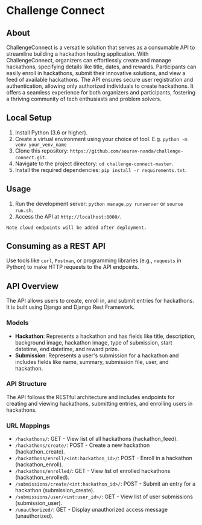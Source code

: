 # Challenge Connect

## About

ChallengeConnect is a versatile solution that serves as a consumable API to streamline building a hackathon hosting  application. With ChallengeConnect, organizers can effortlessly create and manage hackathons, specifying details like title, dates, and rewards. Participants can easily enroll in hackathons, submit their innovative solutions, and view a feed of available hackathons. The API ensures secure user registration and authentication, allowing only authorized individuals to create hackathons. It offers a seamless experience for both organizers and participants, fostering a thriving community of tech enthusiasts and problem solvers.

## Local Setup 

1. Install Python (3.6 or higher).
2. Create a virtual environment using your choice of tool.
E.g. `python -m venv your_venv_name`
3. Clone this repository: `https://github.com/sourav-nanda/challenge-connect.git`.
4. Navigate to the project directory:
`cd challenge-connect-master`.
5. Install the required dependencies: `pip install -r requirements.txt`.


## Usage

1. Run the development server: `python manage.py runserver` or `source run.sh`.
2. Access the API at `http://localhost:8000/`.

```Note cloud endpoints will be added after deployment.```



## Consuming as a REST API

Use tools like `curl`, `Postman`, or programming libraries (e.g., `requests` in Python) to make HTTP requests to the API endpoints.


## API Overview

The API allows users to create, enroll in, and submit entries for hackathons. It is built using Django and Django Rest Framework.

### Models

- **Hackathon**: Represents a hackathon and has fields like title, description, background image, hackathon image, type of submission, start datetime, end datetime, and reward prize.
- **Submission**: Represents a user's submission for a hackathon and includes fields like name, summary, submission file, user, and hackathon.


### API Structure

The API follows the RESTful architecture and includes endpoints for creating and viewing hackathons, submitting entries, and enrolling users in hackathons.

### URL Mappings

- `/hackathons/`: GET - View list of all hackathons (hackathon_feed).
- `/hackathons/create/`: POST - Create a new hackathon (hackathon_create).
- `/hackathons/enroll/<int:hackathon_id>/`: POST - Enroll in a hackathon (hackathon_enroll).
- `/hackathons/enrolled/`: GET - View list of enrolled hackathons (hackathon_enrolled).
- `/submissions/create/<int:hackathon_id>/`: POST - Submit an entry for a hackathon (submission_create).
- `/submissions/user/<int:user_id>/`: GET - View list of user submissions (submission_user).
- `/unauthorized/`: GET - Display unauthorized access message (unauthorized).

